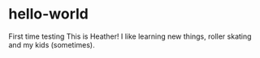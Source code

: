 # hello-world
First time testing
This is Heather!
I like learning new things, roller skating and my kids (sometimes).
